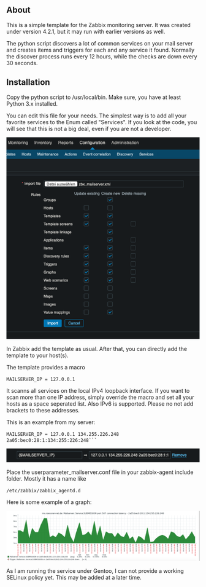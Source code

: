 About
-----

This is a simple template for the Zabbix monitoring server. It was created
under version 4.2.1, but it may run with earlier versions as well.

The python script discovers a lot of common services on your mail server
and creates items and triggers for each and any service it found. Normally
the discover process runs every 12 hours, while the checks are down every
30 seconds.

Installation
------------

Copy the python script to /usr/local/bin. Make sure, you have at least
Python 3.x installed.

You can edit this file for your needs. The simplest way is to add all
your favorite services to the Enum called "Services". If you look at the
code, you will see that this is not a big deal, even if you are not a
developer.

![](Import_Template.png)

In Zabbix add the template as usual. After that, you can directly add the
template to your host(s).

The template provides a macro

```
MAILSERVER_IP = 127.0.0.1
```

It scanns all services on the local IPv4 loopback interface. If you want
to scan more than one IP address, simply override the macro and set all
your hosts as a space seperated list. Also IPv6 is supported. Please no
not add brackets to these addresses.

This is an example from my server:

```
MAILSERVER_IP = 127.0.0.1 134.255.226.248 2a05:bec0:28:1:134:255:226:248```
```

![](Macros.png)

Place the userparameter_mailserver.conf file in your zabbix-agent include
folder. Mostly it has a name like

```
/etc/zabbix/zabbix_agentd.d
```

Here is some example of a graph:

![](Graph-Example.png)

As I am running the service under Gentoo, I can not provide a working
SELinux policy yet. This may be added at a later time.